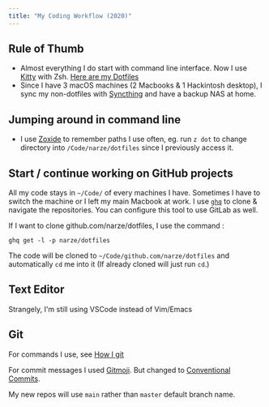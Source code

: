```yaml
---
title: "My Coding Workflow (2020)"
---
```


## Rule of Thumb

-   Almost everything I do start with command line interface. Now I use [Kitty](https://github.com/kovidgoyal/kitty) with Zsh. [Here are my Dotfiles](https://github.com/narze/dotfiles)
-   Since I have 3 macOS machines (2 Macbooks & 1 Hackintosh desktop), I sync my non-dotfiles with [Syncthing](https://syncthing.net/) and have a backup NAS at home.

## Jumping around in command line

-   I use [Zoxide](https://github.com/ajeetdsouza/zoxide) to remember paths I use often, eg. run `z dot` to change directory into `/Code/narze/dotfiles` since I previously access it.

## Start / continue working on GitHub projects

All my code stays in `~/Code/` of every machines I have. Sometimes I have to switch the machine or I left my main Macbook at work. I use [`ghq`](https://github.com/x-motemen/ghq) to clone & navigate the repositories. You can configure this tool to use GitLab as well.

If I want to clone github.com/narze/dotfiles, I use the command :

```
ghq get -l -p narze/dotfiles
```

The code will be cloned to `~/Code/github.com/narze/dotfiles` and automatically `cd` me into it (If already cloned will just run `cd`.)

## Text Editor

Strangely, I'm still using VSCode instead of Vim/Emacs

## Git

For commands I use, see [How I git](https://monosor.com/how-i-git)

For commit messages I used [Gitmoji](https://gitmoji.carloscuesta.me/). But changed to [Conventional Commits](https://www.conventionalcommits.org/).

My new repos will use `main` rather than `master` default branch name.